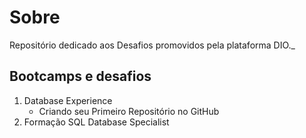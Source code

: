# Sobre
Repositório dedicado aos Desafios promovidos pela plataforma DIO._

## Bootcamps e desafios
1. Database Experience
    - Criando seu Primeiro Repositório no GitHub
2. Formação SQL Database Specialist
